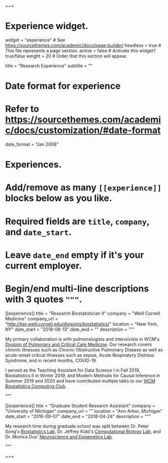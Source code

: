 +++
# Experience widget.
widget = "experience"  # See https://sourcethemes.com/academic/docs/page-builder/
headless = true  # This file represents a page section.
active = false  # Activate this widget? true/false
weight = 20  # Order that this section will appear.

title = "Research Experience"
subtitle = ""

# Date format for experience
#   Refer to https://sourcethemes.com/academic/docs/customization/#date-format
date_format = "Jan 2006"

# Experiences.
#   Add/remove as many `[[experience]]` blocks below as you like.
#   Required fields are `title`, `company`, and `date_start`.
#   Leave `date_end` empty if it's your current employer.
#   Begin/end multi-line descriptions with 3 quotes `"""`.
[[experience]]
  title = "Research Biostatistician II"
  company = "Weill Cornell Medicine"
  company_url = "http://hpr.weill.cornell.edu/divisions/biostatistics/"
  location = "New York, NY"
  date_start = "2018-08-13"
  date_end = ""
  description = """
  
My primary collaboration is with pulmonologists and intensivists in WCM's [Division of Pulmonary and Critical Care Medicine](https://medicine.weill.cornell.edu/divisions-programs/pulmonary-critical-care-medicine). Our research covers chronic illnesses such as Chronic Obstructive Pulmonary Disease as well as acute-onset critical illnesses such as sepsis, Acute Respiratory Distress Syndrome, and in recent months, COVID-19.
  
I served as the Teaching Assistant for Data Science I in Fall 2019, Biostatistics II in Winter 2019, and 
Modern Methods for Causal Inference in Summer 2019 and 2020 and have contributed multiple talks to our [WCM Biostatistics Computing Club](https://wcm-computing-club.github.io/).
  
"""

[[experience]]
  title = "Graduate Student Research Assistant"
  company = "University of Michigan"
  company_url = ""
  location = "Ann Arbor, Michigan"
  date_start = "2016-09-07"
  date_end = "2018-04-24"
  description = """
  
My research time during graduate school was split between Dr. Peter Song's [Biostatistics Lab](http://www.umich.edu/~songlab/), Dr. Jeffrey Kidd's [Computational Biology Lab](http://genome.med.umich.edu/kidd-lab/), and Dr. Monica Dus' [Neuroscience and Epigenetics Lab](https://sites.lsa.umich.edu/dus-lab/).
  
"""

+++